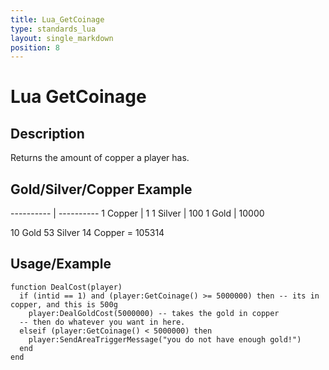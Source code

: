 ```yaml
---
title: Lua_GetCoinage
type: standards_lua
layout: single_markdown
position: 8
---
```


# Lua GetCoinage

## Description

Returns the amount of copper a player has.

## Gold/Silver/Copper Example

---------- | ---------- 
1 Copper   | 1
1 Silver   | 100
1 Gold     | 10000

10 Gold 53 Silver 14 Copper = 105314

## Usage/Example

```
function DealCost(player)
  if (intid == 1) and (player:GetCoinage() >= 5000000) then -- its in copper, and this is 500g
    player:DealGoldCost(5000000) -- takes the gold in copper
  -- then do whatever you want in here.
  elseif (player:GetCoinage() < 5000000) then
    player:SendAreaTriggerMessage("you do not have enough gold!")
  end
end
```